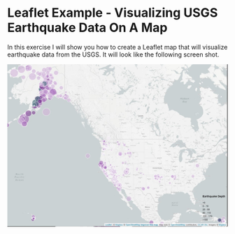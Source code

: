 # Leaflet Example - Visualizing USGS Earthquake Data On A Map

In this exercise I will show you how to create a Leaflet map that will visualize earthquake data from the USGS. It will look like the following screen shot.

![map1](images/viz1.jpg)